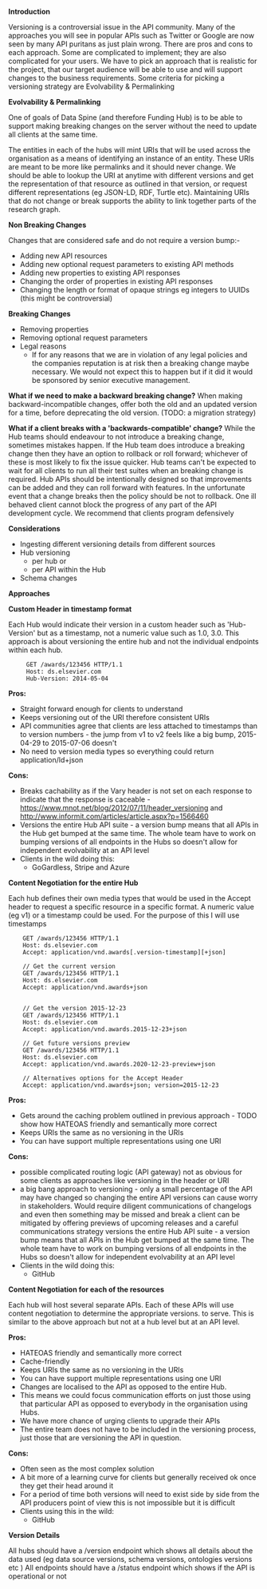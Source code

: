 **Introduction**  

Versioning is a controversial issue in the API community. Many of the approaches you will see in popular APIs such as Twitter or Google are now seen by many API puritans as just plain wrong. There are pros and cons to each approach. Some are complicated to implement; they are also complicated for your users. We have to pick an approach that is realistic for the project, that our target audience will be able to use and will support changes to the business requirements. 
Some criteria for picking a versioning strategy are Evolvability & Permalinking

**Evolvability & Permalinking**

One of goals of Data Spine (and therefore Funding Hub) is to be able to support making breaking changes on the server without the need to update all clients at the same time.  

The entities in each of the hubs will mint URIs that will be used across the organisation as a means of identifying an instance of an entity. These URIs are meant to be more like permalinks and it should never change. We should be able to lookup the URI at anytime with different versions and get the representation of that resource as outlined in that version, or request different representations (eg JSON-LD, RDF, Turtle etc). Maintaining URIs that do not change or break supports the ability to link together parts of the research graph. 

**Non Breaking Changes** 

Changes that are considered safe and do not require a version bump:-

  * Adding new API resources
  * Adding new optional request parameters to existing API methods
  * Adding new properties to existing API responses
  * Changing the order of properties in existing API responses
  * Changing the length or format of opaque strings eg integers to UUIDs (this might be controversial) 

**Breaking Changes** 

* Removing properties 
* Removing optional request parameters 
* Legal reasons
    * If for any reasons that we are in violation of any legal policies and the companies reputation is at risk then a breaking change maybe necessary. We would not expect this to happen but if it did it would be sponsored by senior executive management.  


**What if we need to make a backward breaking change?**
When making backward-incompatible changes, offer both the old and an updated version for a time, before deprecating the old version. (TODO: a migration strategy) 

**What if a client breaks with a 'backwards-compatible' change?** 
While the Hub teams should endeavour to not introduce a breaking change, sometimes mistakes happen. If the Hub team does introduce a breaking change then they have an option to rollback or roll forward; whichever of these is most likely to fix the issue quicker. 
Hub teams can't be expected to wait for all clients to run all their test suites when an breaking change is required. Hub APIs should be intentionally designed so that improvements can be added and they can roll forward with features. 
In the unfortunate event that a change breaks then the policy should be not to rollback. One ill behaved client cannot block the progress of any part of the API development cycle. We recommend that clients program defensively 

**Considerations**

* Ingesting different versioning details from different sources
* Hub versioning 
     * per hub or 
     * per API within the Hub
* Schema changes 

**Approaches**

**Custom Header in timestamp format**

Each Hub would indicate their version in a custom header such as 'Hub-Version' but as a timestamp, not a numeric value such as 1.0, 3.0. This approach is about versioning the entire hub and not the individual endpoints within each hub.  

         GET /awards/123456 HTTP/1.1			
         Host: ds.elsevier.com
         Hub-Version: 2014-05-04 

**Pros:** 

 * Straight forward enough for clients to understand 
 * Keeps versioning out of the URI therefore consistent URIs 
 * API communities agree that clients are less attached to timestamps than to version numbers - the jump from v1 to v2 feels like a big bump, 2015-04-29 to 2015-07-06 doesn't  
* No need to version media types so everything could return application/ld+json 

**Cons:**

 * Breaks cachability as if the Vary header is not set on each response to indicate that the response is caceable - https://www.mnot.net/blog/2012/07/11/header_versioning and http://www.informit.com/articles/article.aspx?p=1566460
 *  Versions the entire Hub API suite - a version bump means that all APIs in the Hub get bumped at the same time. The whole team have to work on bumping versions of all endpoints in the Hubs so doesn't allow for independent evolvability at an API level
 *  Clients in the wild doing this:
     *  GoGardless, Stripe and Azure 


**Content Negotiation for the entire Hub** 

 Each hub defines their own media types that would be used in the Accept header to request a specific resource in a specific format. A numeric value (eg v1)  or a timestamp could be used. For the purpose of this I will use timestamps 

        GET /awards/123456 HTTP/1.1			
        Host: ds.elsevier.com
        Accept: application/vnd.awards[.version-timestamp][+json] 
 
        // Get the current version  
        GET /awards/123456 HTTP/1.1			
        Host: ds.elsevier.com
        Accept: application/vnd.awards+json

 
        // Get the version 2015-12-23 
        GET /awards/123456 HTTP/1.1
        Host: ds.elsevier.com
        Accept: application/vnd.awards.2015-12-23+json
 
        // Get future versions preview 
        GET /awards/123456 HTTP/1.1			
        Host: ds.elsevier.com
        Accept: application/vnd.awards.2020-12-23-preview+json
 
        // Alternatives options for the Accept Header 
        Accept: application/vnd.awards+json; version=2015-12-23 

**Pros:**

 * Gets around the caching problem outlined in previous approach - TODO show how 
HATEOAS friendly and semantically more correct 
 *  Keeps URIs the same as no versioning in the URIs
 *  You can have support multiple representations using one URI

**Cons:**

 *  possible complicated routing logic (API gateway) 
not as obvious for some clients as approaches like versioning in the header or URI
 * a big bang approach to versioning - only a small percentage of the API may have changed so changing the entire API versions can cause worry in stakeholders. Would require diligent communications of changelogs and even then something may be missed and break a client 
can be mitigated by offering previews of upcoming releases and a careful communications strategy 
versions the entire Hub API suite - a version bump means that all APIs in the Hub get bumped at the same time. The whole team have to work on bumping versions of all endpoints in the Hubs so doesn't allow for independent evolvability at an API level
 * Clients in the wild doing this: 
     * GitHub 

**Content Negotiation for each of the resources**

Each hub will host several separate APIs. Each of these APIs will use content negotiation to determine the appropriate versions. to serve.  This is similar to the above approach but not at a hub level but at an API level. 

**Pros:**

 * HATEOAS friendly and semantically more correct 
 * Cache-friendly 
 * Keeps URIs the same as no versioning in the URIs 
 * You can have support multiple representations using one URI
 * Changes are localised to the API as opposed to the entire Hub. 
 * This means we could focus communication efforts on just those using that particular API as opposed to everybody in the organisation using Hubs. 
 * We have more chance of urging clients to upgrade their APIs 
 * The entire team does not have to be included in the versioning process, just those that are versioning the API in question. 

**Cons:**

 * Often seen as the most complex solution 
 * A bit more of a learning curve for clients but generally received ok once they get their head around it 
 * For a period of time both versions will need to exist side by side 
from the API producers point of view this is not impossible but it is difficult 
 * Clients using this in the wild:
    * GitHub

**Version Details**

All hubs should have a /version endpoint which shows all details about the data used (eg data source versions, schema versions, ontologies versions etc )
All endpoints should have a /status endpoint which shows if the API is operational or not 
